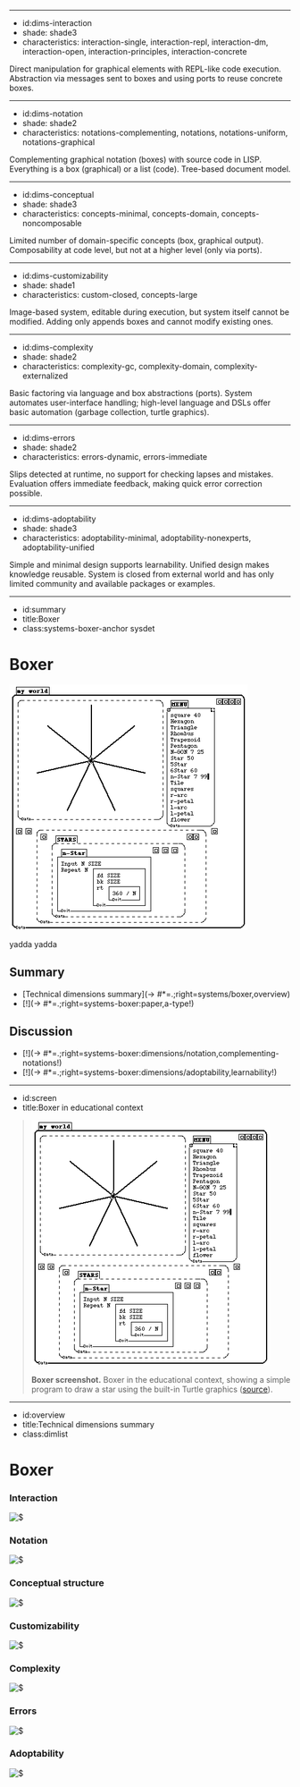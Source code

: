 ----------------------------------------------------------------------------------------------------
- id:dims-interaction
- shade: shade3
- characteristics: interaction-single, interaction-repl, interaction-dm, interaction-open, interaction-principles, interaction-concrete

Direct manipulation for graphical elements with REPL-like code execution.
Abstraction via messages sent to boxes and using ports to reuse concrete boxes.

----------------------------------------------------------------------------------------------------
- id:dims-notation
- shade: shade2
- characteristics: notations-complementing, notations, notations-uniform, notations-graphical

Complementing graphical notation (boxes) with source code in LISP.
Everything is a box (graphical) or a list (code). Tree-based document model.

----------------------------------------------------------------------------------------------------
- id:dims-conceptual
- shade: shade3
- characteristics: concepts-minimal, concepts-domain, concepts-noncomposable

Limited number of domain-specific concepts (box, graphical output).
Composability at code level, but not at a higher level (only via ports). 

----------------------------------------------------------------------------------------------------
- id:dims-customizability
- shade: shade1
- characteristics: custom-closed, concepts-large

Image-based system, editable during execution, but system itself cannot be modified.
Adding only appends boxes and cannot modify existing ones.

----------------------------------------------------------------------------------------------------
- id:dims-complexity
- shade: shade2
- characteristics: complexity-gc, complexity-domain, complexity-externalized

Basic factoring via language and box abstractions (ports). System automates user-interface 
handling; high-level language and DSLs offer basic automation (garbage collection, turtle graphics).

----------------------------------------------------------------------------------------------------
- id:dims-errors
- shade: shade2
- characteristics: errors-dynamic, errors-immediate

Slips detected at runtime, no support for checking lapses and mistakes.
Evaluation offers immediate feedback, making quick error correction possible.

----------------------------------------------------------------------------------------------------
- id:dims-adoptability
- shade: shade3
- characteristics: adoptability-minimal, adoptability-nonexperts, adoptability-unified

Simple and minimal design supports learnability. Unified design makes knowledge reusable.
System is closed from external world and has only limited community and available packages or examples.

----------------------------------------------------------------------------------------------------
- id:summary
- title:Boxer
- class:systems-boxer-anchor sysdet

# Boxer

[![](img/sys/boxer.gif)](#image=systems/boxer,screen)

yadda yadda

## Summary

- [Technical dimensions summary](-> #*=.;right=systems/boxer,overview)
- [!](-> #*=.;right=systems-boxer:paper,a-type!)

## Discussion

- [!](-> #*=.;right=systems-boxer:dimensions/notation,complementing-notations!)
- [!](-> #*=.;right=systems-boxer:dimensions/adoptability,learnability!)

----------------------------------------------------------------------------------------------------
- id:screen
- title:Boxer in educational context

> ![Boxer screenshot](img/sys/boxer.gif)
> 
> **Boxer screenshot.** Boxer in the educational context, showing a simple program to draw a star using the built-in Turtle graphics
> ([source](https://www.mathed.page/t-and-m/turtle-and-mouse.html)).

----------------------------------------------------------------------------------------------------
- id:overview
- title:Technical dimensions summary
- class:dimlist

# Boxer

### Interaction

![$](systems/boxer,dims-interaction)

### Notation

![$](systems/boxer,dims-notation)

### Conceptual structure

![$](systems/boxer,dims-conceptual)

### Customizability

![$](systems/boxer,dims-customizability)

### Complexity

![$](systems/boxer,dims-complexity)

### Errors

![$](systems/boxer,dims-errors)

### Adoptability

![$](systems/boxer,dims-adoptability)
